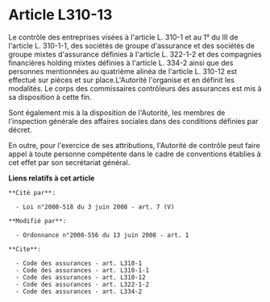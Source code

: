 # Article L310-13

Le contrôle des entreprises visées à l'article L. 310-1 et au 1° du III de l'article L. 310-1-1, des sociétés de groupe
d'assurance et des sociétés de groupe mixtes d'assurance définies à l'article L. 322-1-2 et des compagnies financières
holding mixtes définies à l'article L. 334-2 ainsi que des personnes mentionnées au quatrième alinéa de l'article L. 310-12
est effectué sur pièces et sur place.L'Autorité l'organise et en définit les modalités. Le corps des commissaires contrôleurs
des assurances est mis à sa disposition à cette fin. 

Sont également mis à la disposition de l'Autorité, les membres de l'inspection générale des affaires sociales dans des
conditions définies par décret. 

En outre, pour l'exercice de ses attributions, l'Autorité de contrôle peut faire appel à toute personne compétente dans le
cadre de conventions établies à cet effet par son secrétariat général.

**Liens relatifs à cet article**

	**Cité par**:

	  - Loi n°2008-518 du 3 juin 2008 - art. 7 (V)

	**Modifié par**:

	  - Ordonnance n°2008-556 du 13 juin 2008 - art. 1

	**Cite**:

	  - Code des assurances - art. L310-1
	  - Code des assurances - art. L310-1-1
	  - Code des assurances - art. L310-12
	  - Code des assurances - art. L322-1-2
	  - Code des assurances - art. L334-2
